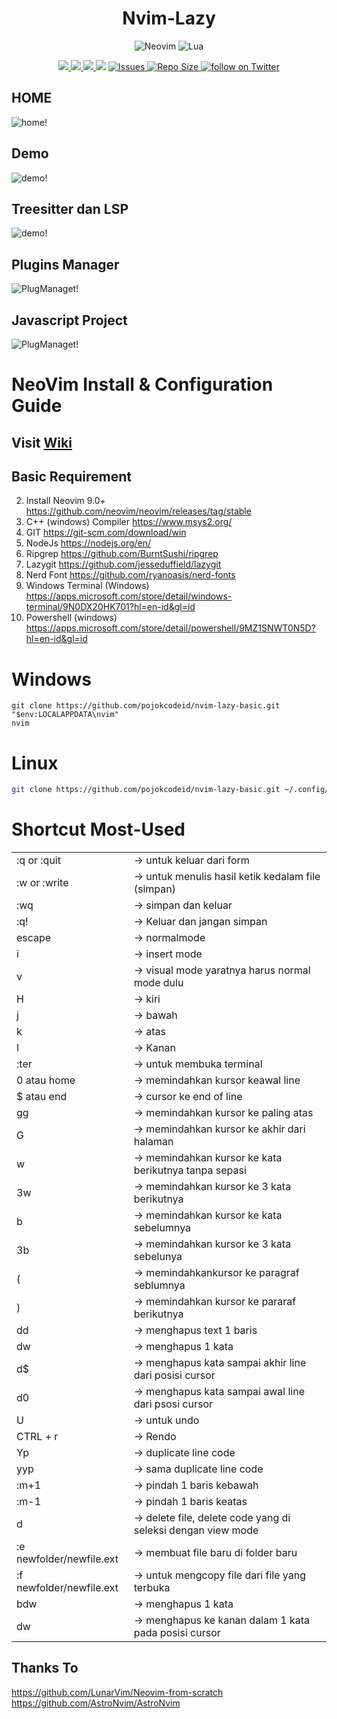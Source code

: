 <div align="center">

# Nvim-Lazy

![Neovim](https://img.shields.io/badge/NeoVim-%2358A143.svg?&style=for-the-badge&logo=neovim&logoColor=white)
![Lua](https://img.shields.io/badge/lua-%233C2D72.svg?style=for-the-badge&logo=lua&logoColor=white)

<p align="center">
  <a href="https://github.com/pojokcodeid/nvim-lazy/pulse">
    <img src="https://img.shields.io/github/last-commit/pojokcodeid/nvim-lazy?style=for-the-badge&logo=github&color=8dc4e4&logoColor=D9E0EE&labelColor=302D41"/>
  </a>
  <a href="https://github.com/pojokcodeid/nvim-lazy/latest">
    <img src="https://img.shields.io/github/v/release/pojokcodeid/nvim-lazy?style=for-the-badge&logo=gitbook&color=9bd5ca&logoColor=D9E0EE&labelColor=302D41"/>
  </a>
  <a href="https://github.com/pojokcodeid/nvim-lazy/stargazers">
    <img src="https://img.shields.io/github/stars/pojokcodeid/nvim-lazy?style=for-the-badge&logo=apachespark&color=eed50f&logoColor=D9E0EE&labelColor=302D41"/>
  </a>
  <a href="https://github.com/pojokcodeid/nvim-lazy/blob/main/LICENSE"><img src="https://img.shields.io/github/license/pojokcodeid/nvim-lazy?color=%2362afef&style=for-the-badge"></a>
  <a href="https://github.com/pojokcodeid/nvim-lazy/issues">
  <img
        alt="Issues"
        src="https://img.shields.io/github/issues-raw/pojokcodeid/nvim-lazy?colorA=364A4f&colorB=F5A97F&logo=github&logoColor=D9E0EE&style=for-the-badge">
    </a>
  </a>
  <a href="https://github.com/pojokcodeid/nvim-lazy">
      <img alt="Repo Size" src="https://img.shields.io/github/repo-size/pojokcodeid/nvim-lazy?color=%24DDB6F2&label=SIZE&logo=codesandbox&style=for-the-badge&logoColor=D9E0EE&labelColor=302D41" />
    </a>
    <a href="https://twitter.com/intent/follow?screen_name=pojokcodeid_">
      <img alt="follow on Twitter" src="https://img.shields.io/twitter/follow/pojokcodeid_?style=for-the-badge&logo=twitter&color=9aadf3&logoColor=D9E0EE&labelColor=302D41" />
    </a>
</p>

</div>

## HOME

![home!](img/home.png)

## Demo

![demo!](img/demo.gif)

## Treesitter dan LSP

![demo!](img/ts_lsp.gif)

## Plugins Manager

![PlugManaget!](img/plugins_manager.png)

## Javascript Project

![PlugManaget!](img/node.png)

<!-- ## Layout -->

<!-- ![PlugManaget!](img/coding.png) -->

# NeoVim Install & Configuration Guide

## Visit <a href="https://github.com/pojokcodeid/nvim-lazy/wiki/">Wiki</a>

## Basic Requirement

2. Install Neovim 9.0+ https://github.com/neovim/neovim/releases/tag/stable
3. C++ (windows) Compiler https://www.msys2.org/
4. GIT https://git-scm.com/download/win
5. NodeJs https://nodejs.org/en/
6. Ripgrep https://github.com/BurntSushi/ripgrep
7. Lazygit https://github.com/jesseduffield/lazygit
8. Nerd Font https://github.com/ryanoasis/nerd-fonts
9. Windows Terminal (Windows) https://apps.microsoft.com/store/detail/windows-terminal/9N0DX20HK701?hl=en-id&gl=id
10. Powershell (windows) https://apps.microsoft.com/store/detail/powershell/9MZ1SNWT0N5D?hl=en-id&gl=id

# Windows

```
git clone https://github.com/pojokcodeid/nvim-lazy-basic.git "$env:LOCALAPPDATA\nvim"
nvim
```

# Linux

```bash
git clone https://github.com/pojokcodeid/nvim-lazy-basic.git ~/.config/nvim
```

# Shortcut Most-Used

<table>
<tr><td>:q  or :quit    </td><td>-> untuk keluar dari form</td></tr>
<tr><td>:w  or :write   </td><td>-> untuk menulis hasil ketik kedalam file (simpan)</td></tr>
<tr><td>:wq				      </td><td>-> simpan dan keluar</td></tr>
<tr><td>:q!				      </td><td>-> Keluar dan jangan simpan</td></tr>
<tr><td>escape		      </td><td>-> normalmode</td></tr>
<tr><td>i				        </td><td>-> insert mode</td></tr>
<tr><td>v				        </td><td>-> visual mode yaratnya harus normal mode dulu</td></tr>
<tr><td>H 				      </td><td>-> kiri</td></tr>
<tr><td>j 				      </td><td>-> bawah</td></tr>
<tr><td>k 				      </td><td>-> atas</td></tr>
<tr><td>l 				      </td><td>-> Kanan</td></tr>
<tr><td>:ter			      </td><td>-> untuk membuka terminal</td></tr>
<tr><td>0 atau home		  </td><td>-> memindahkan kursor keawal line</td></tr>
<tr><td>$ atau end		  </td><td>-> cursor ke end of line</td></tr>
<tr><td>gg				      </td><td>-> memindahkan kursor ke paling atas</td></tr>
<tr><td>G				        </td><td>-> memindahkan kursor ke akhir dari halaman</td></tr>
<tr><td>w				        </td><td>-> memindahkan kursor ke kata berikutnya tanpa sepasi</td></tr>
<tr><td>3w				      </td><td>-> memindahkan kursor ke 3 kata berikutnya</td></tr>
<tr><td>b				        </td><td>-> memindahkan kursor ke kata sebelumnya</td></tr>
<tr><td>3b				      </td><td>-> memindahkan kursor ke 3 kata sebelunya</td></tr>
<tr><td>(				        </td><td>-> memindahkankursor ke paragraf seblumnya</td></tr>
<tr><td>)				        </td><td>-> memindahkan kursor ke pararaf berikutnya</td></tr>
<tr><td>dd				      </td><td>-> menghapus text 1 baris</td></tr>
<tr><td>dw				      </td><td>-> menghapus 1 kata</td></tr>
<tr><td>d$				      </td><td>-> menghapus kata sampai akhir line dari posisi cursor</td></tr>
<tr><td>d0				      </td><td>-> menghapus kata sampai awal line dari psosi cursor</td></tr>
<tr><td>U				        </td><td>-> untuk undo</td></tr>
<tr><td>CTRL + r		    </td><td>-> Rendo</td></tr>
<tr><td>Yp				      </td><td>-> duplicate line code</td></tr>
<tr><td>yyp				      </td><td>-> sama duplicate line code</td></tr>
<tr><td>:m+1			      </td><td>-> pindah 1 baris kebawah</td></tr>
<tr><td>:m-1			      </td><td>-> pindah 1 baris keatas</td></tr>
<tr><td>d				        </td><td>-> delete file, delete code yang di seleksi dengan view mode</td></tr>
<tr><td>:e newfolder/newfile.ext    </td><td>-> membuat file baru di folder baru</td></tr>
<tr><td>:f newfolder/newfile.ext 	</td><td>-> untuk mengcopy file dari file yang terbuka</td></tr>
<tr><td>bdw				      </td><td>-> menghapus 1 kata</td></tr>
<tr><td>dw				      </td><td>-> menghapus ke kanan dalam 1 kata pada posisi cursor</td></tr>
</table>


## Thanks To

https://github.com/LunarVim/Neovim-from-scratch <br>
https://github.com/AstroNvim/AstroNvim

